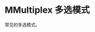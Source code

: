 # MMultiplex 多选模式

常见的多选模式。

<u-h2-tabs router>
    <u-h2-tab title="基础示例" to="/components/m-multiplex/examples"></u-h2-tab>
    <u-h2-tab hidden title="拓展应用" to="/components/m-multiplex/advanced"></u-h2-tab>
    <u-h2-tab v-if="NODE_ENV === 'development'" title="测试用例" to="/components/m-multiplex/cases"></u-h2-tab>
    <u-h2-tab title="API" to="/components/m-multiplex/api"></u-h2-tab>
</u-h2-tabs>

<router-view></router-view>
